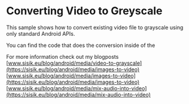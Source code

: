 # Converting Video to Greyscale

This sample shows how to convert existing video file to grayscale using only standard Android APIs.

You can find the code that does the conversion inside of the  

For more information check out my blogposts
[www.sisik.eu/blog/android/media/video-to-grayscale](https://sisik.eu/blog/android/media/images-to-video)
[www.sisik.eu/blog/android/media/images-to-video](https://sisik.eu/blog/android/media/images-to-video)
[www.sisik.eu/blog/android/media/mix-audio-into-video](https://sisik.eu/blog/android/media/mix-audio-into-video)